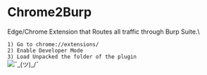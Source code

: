 # Chrome2Burp
Edge/Chrome Extension that Routes all traffic through Burp Suite.\

```1) Go to chrome://extensions/```\
```2) Enable Developer Mode```\
```3) Load Unpacked the folder of the plugin```\
![¯\_(ツ)_/¯](./image.jpg)
